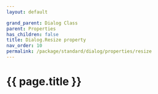 ```yaml
---
layout: default

grand_parent: Dialog Class
parent: Properties
has_children: false
title: Dialog.Resize property
nav_order: 10
permalink: /package/standard/dialog/properties/resize
---
```

# {{ page.title }}


